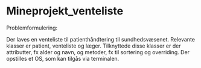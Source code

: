# Mineprojekt_venteliste

Problemformulering:

Der laves en venteliste til patienthåndtering til sundhedsvæsenet. 
Relevante klasser er patient, venteliste og læger. 
Tilknyttede disse klasser er der attributter, fx alder og navn, og metoder, fx til sortering og overriding.
Der opstilles et OS, som kan tilgås via terminalen. 

